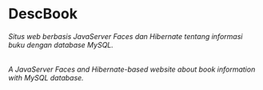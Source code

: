 # DescBook
<h6>Situs web berbasis JavaServer Faces dan Hibernate tentang informasi buku dengan database MySQL.</h6>
<h6>A JavaServer Faces and Hibernate-based website about book information with MySQL database.</h6>

